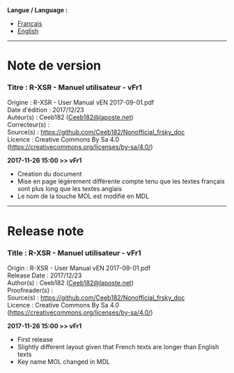 **Langue / Language :**
- [Français](#FR)
- [English](#EN)

--------------------------------------------------------------------------------------

<a name="FR"></a>
# Note de version

### Titre : R-XSR - Manuel utilisateur - vFr1  
Origine : R-XSR - User Manual vEN 2017-09-01.pdf  
Date d'édition : 2017/12/23  
Auteur(s) : Ceeb182 (Ceeb182@laposte.net)  
Correcteur(s) :   
Source(s) : https://github.com/Ceeb182/Nonofficial_frsky_doc  
Licence : Creative Commons By Sa 4.0 (https://creativecommons.org/licenses/by-sa/4.0/)  


**2017-11-26 15:00 >> vFr1**
- Creation du document
- Mise en page légèrement différente compte tenu que les textes français sont plus long que les textes anglais
- Le nom de la touche MOL est modifié en MDL

--------------------------------------------------------------------------------------

<a name="EN"></a>
# Release note

### Title : R-XSR - Manuel utilisateur - vFr1  
Origin : R-XSR - User Manual vEN 2017-09-01.pdf  
Release Date : 2017/12/23  
Author(s) : Ceeb182 (Ceeb182@laposte.net)  
Proofreader(s) :   
Source(s) : https://github.com/Ceeb182/Nonofficial_frsky_doc  
Licence : Creative Commons By Sa 4.0 (https://creativecommons.org/licenses/by-sa/4.0/)  


**2017-11-26 15:00 >> vFr1**
- First release
- Slightly different layout given that French texts are longer than English texts
- Key name MOL changed in MDL
